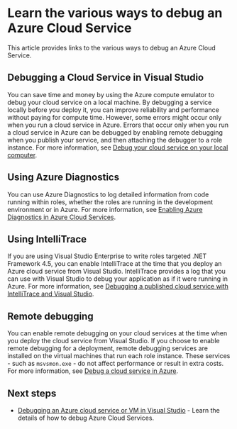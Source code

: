 <properties
    pageTitle="Options for debugging Azure Cloud Services | Azure"
    description="Debugging Azure Cloud Services"
    services="visual-studio-online"
    documentationcenter="n/a"
    author="TomArcher"
    manager="douge"
    editor="" />
<tags
    ms.assetid="80755da7-8350-4f5c-97ce-2962beabb36d"
    ms.service="visual-studio-online"
    ms.devlang="multiple"
    ms.topic="article"
    ms.tgt_pltfrm="multiple"
    ms.workload="na"
    ms.date="03/18/2017"
    wacn.date=""
    ms.author="tarcher" />

# Learn the various ways to debug an Azure Cloud Service
This article provides links to the various ways to debug an Azure Cloud Service. 

## Debugging a Cloud Service in Visual Studio
You can save time and money by using the Azure compute emulator to debug your cloud service on a local machine. By debugging a service locally before you deploy it, you can improve reliability and performance without paying for compute time. However, some errors might occur only when you run a cloud service in Azure. Errors that occur only when you run a cloud service in Azure can be debugged by enabling remote debugging when you publish your service, and then attaching the debugger to a role instance. For more information, see [Debug your cloud service on your local computer](/documentation/articles/vs-azure-tools-debug-cloud-services-virtual-machines/#debug-your-cloud-service-on-your-local-computer/).

## Using Azure Diagnostics 
You can use Azure Diagnostics to log detailed information from code running within roles, whether the roles are running in the development environment or in Azure. For more information, see [Enabling Azure Diagnostics in Azure Cloud Services](http://go.microsoft.com/fwlink/p/?LinkId=400450).

## Using IntelliTrace 
If you are using Visual Studio Enterprise to write roles targeted .NET Framework 4.5, you can enable IntelliTrace at the time that you deploy an Azure cloud service from Visual Studio. IntelliTrace provides a log that you can use with Visual Studio to debug your application as if it were running in Azure. For more information, see [Debugging a published cloud service with IntelliTrace and Visual Studio](http://go.microsoft.com/fwlink/p/?LinkId=623016).

## Remote debugging 
You can enable remote debugging on your cloud services at the time when you deploy the cloud service from Visual Studio. If you choose to enable remote debugging for a deployment, remote debugging services are installed on the virtual machines that run each role instance. These services - such as `msvsmon.exe` - do not affect performance or result in extra costs. For more information, see [Debug a cloud service in Azure](/documentation/articles/vs-azure-tools-debug-cloud-services-virtual-machines/#debug-a-cloud-service-in-azure/).

## Next steps
- [Debugging an Azure cloud service or VM in Visual Studio](/documentation/articles/vs-azure-tools-debug-cloud-services-virtual-machines/) - Learn the details of how to debug Azure Cloud Services.
